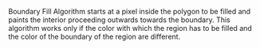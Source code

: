 Boundary Fill Algorithm starts at a pixel inside the polygon to be filled and paints the interior proceeding outwards towards the boundary. 
This algorithm works only if the color with which the region has to be filled and the color of the boundary of the region are different.
